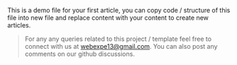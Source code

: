 This is a demo file for your first article, you can copy code / structure of this file into new file and replace content with your content to create new articles.

> For any any queries related to this project / template feel free to connect with us at webexpe13@gmail.com. You can also post any comments on our github discussions.